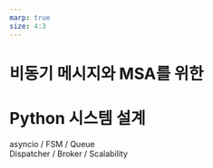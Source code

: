 ```yaml
---
marp: true
size: 4:3
---
```


# 비동기 메시지와 MSA를 위한  
# Python 시스템 설계

asyncio / FSM / Queue  
Dispatcher / Broker / Scalability